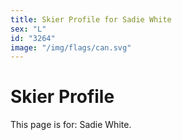 ```yaml
---
title: Skier Profile for Sadie White
sex: "L"
id: "3264"
image: "/img/flags/can.svg" 
---
```


# Skier Profile

This page is for: Sadie White.
    